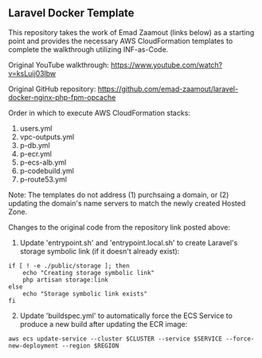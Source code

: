 ## Laravel Docker Template

This repository takes the work of Emad Zaamout (links below) as a starting point and provides the necessary AWS CloudFormation templates to complete the walkthrough utilizing INF-as-Code.

Original YouTube walkthrough: https://www.youtube.com/watch?v=ksLuij03lbw

Original GitHub repository: https://github.com/emad-zaamout/laravel-docker-nginx-php-fpm-opcache

Order in which to execute AWS CloudFormation stacks:

1. users.yml
2. vpc-outputs.yml
3. p-db.yml
4. p-ecr.yml
5. p-ecs-alb.yml
6. p-codebuild.yml
7. p-route53.yml

Note: The templates do not address (1) purchsaing a domain, or (2) updating the domain's name servers to match the newly created Hosted Zone.

Changes to the original code from the repository link posted above:

1. Update 'entrypoint.sh' and 'entrypoint.local.sh' to create Laravel's storage symbolic link (if it doesn't already exist):
````
if [ ! -e ./public/storage ]; then
    echo "Creating storage symbolic link"
    php artisan storage:link
else
    echo "Storage symbolic link exists"
fi
````

2. Update 'buildspec.yml' to automatically force the ECS Service to produce a new build after updating the ECR image:
````
aws ecs update-service --cluster $CLUSTER --service $SERVICE --force-new-deployment --region $REGION
````

